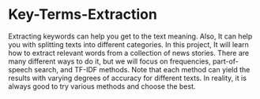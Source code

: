 # Key-Terms-Extraction
Extracting keywords can help you get to the text meaning. Also, It can help you with splitting texts into different categories. In this project, It will learn how to extract relevant words from a collection of news stories. There are many different ways to do it, but we will focus on frequencies, part-of-speech search, and TF-IDF methods. Note that each method can yield the results with varying degrees of accuracy for different texts. In reality, it is always good to try various methods and choose the best.
